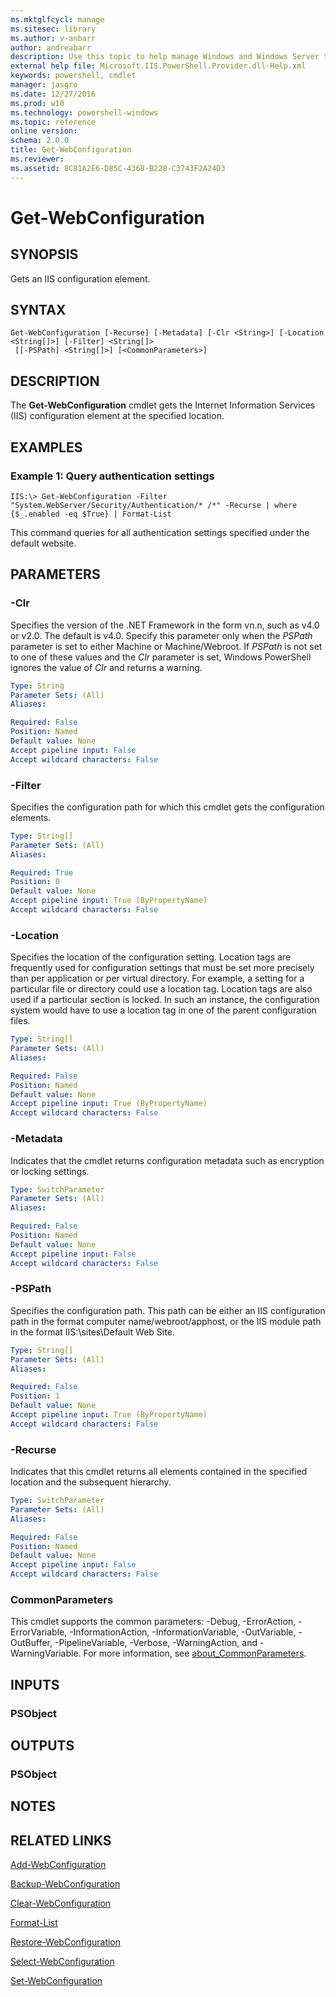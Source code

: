 ```yaml
---
ms.mktglfcycl: manage
ms.sitesec: library
ms.author: v-anbarr
author: andreabarr
description: Use this topic to help manage Windows and Windows Server technologies with Windows PowerShell.
external help file: Microsoft.IIS.PowerShell.Provider.dll-Help.xml
keywords: powershell, cmdlet
manager: jasgro
ms.date: 12/27/2016
ms.prod: w10
ms.technology: powershell-windows
ms.topic: reference
online version: 
schema: 2.0.0
title: Get-WebConfiguration
ms.reviewer:
ms.assetid: 8C81A2E6-D85C-4368-B228-C3743F2A24D3
---
```


# Get-WebConfiguration

## SYNOPSIS
Gets an IIS configuration element.

## SYNTAX

```
Get-WebConfiguration [-Recurse] [-Metadata] [-Clr <String>] [-Location <String[]>] [-Filter] <String[]>
 [[-PSPath] <String[]>] [<CommonParameters>]
```

## DESCRIPTION
The **Get-WebConfiguration** cmdlet gets the Internet Information Services (IIS) configuration element at the specified location.

## EXAMPLES

### Example 1: Query authentication settings
```
IIS:\> Get-WebConfiguration -Filter "System.WebServer/Security/Authentication/* /*" -Recurse | where {$_.enabled -eq $True} | Format-List
```

This command queries for all authentication settings specified under the default website.

## PARAMETERS

### -Clr
Specifies the version of the .NET Framework in the form vn.n, such as v4.0 or v2.0.
The default is v4.0.
Specify this parameter only when the *PSPath* parameter is set to either Machine or Machine/Webroot.
If *PSPath* is not set to one of these values and the *Clr* parameter is set, Windows PowerShell ignores the value of *Clr* and returns a warning.

```yaml
Type: String
Parameter Sets: (All)
Aliases: 

Required: False
Position: Named
Default value: None
Accept pipeline input: False
Accept wildcard characters: False
```

### -Filter
Specifies the configuration path for which this cmdlet gets the configuration elements.

```yaml
Type: String[]
Parameter Sets: (All)
Aliases: 

Required: True
Position: 0
Default value: None
Accept pipeline input: True (ByPropertyName)
Accept wildcard characters: False
```

### -Location
Specifies the location of the configuration setting.
Location tags are frequently used for configuration settings that must be set more precisely than per application or per virtual directory.
For example, a setting for a particular file or directory could use a location tag.
Location tags are also used if a particular section is locked.
In such an instance, the configuration system would have to use a location tag in one of the parent configuration files.

```yaml
Type: String[]
Parameter Sets: (All)
Aliases: 

Required: False
Position: Named
Default value: None
Accept pipeline input: True (ByPropertyName)
Accept wildcard characters: False
```

### -Metadata
Indicates that the cmdlet returns configuration metadata such as encryption or locking settings.

```yaml
Type: SwitchParameter
Parameter Sets: (All)
Aliases: 

Required: False
Position: Named
Default value: None
Accept pipeline input: False
Accept wildcard characters: False
```

### -PSPath
Specifies the configuration path.
This path can be either an IIS configuration path in the format computer name/webroot/apphost, or the IIS module path in the format IIS:\sites\Default Web Site.

```yaml
Type: String[]
Parameter Sets: (All)
Aliases: 

Required: False
Position: 1
Default value: None
Accept pipeline input: True (ByPropertyName)
Accept wildcard characters: False
```

### -Recurse
Indicates that this cmdlet returns all elements contained in the specified location and the subsequent hierarchy.

```yaml
Type: SwitchParameter
Parameter Sets: (All)
Aliases: 

Required: False
Position: Named
Default value: None
Accept pipeline input: False
Accept wildcard characters: False
```

### CommonParameters
This cmdlet supports the common parameters: -Debug, -ErrorAction, -ErrorVariable, -InformationAction, -InformationVariable, -OutVariable, -OutBuffer, -PipelineVariable, -Verbose, -WarningAction, and -WarningVariable. For more information, see [about_CommonParameters](http://go.microsoft.com/fwlink/?LinkID=113216).

## INPUTS

### PSObject

## OUTPUTS

### PSObject

## NOTES

## RELATED LINKS

[Add-WebConfiguration](./Add-WebConfiguration.md)

[Backup-WebConfiguration](./Backup-WebConfiguration.md)

[Clear-WebConfiguration](./Clear-WebConfiguration.md)

[Format-List](http://go.microsoft.com/fwlink/p/?LinkId=113302)

[Restore-WebConfiguration](./Restore-WebConfiguration.md)

[Select-WebConfiguration](./Select-WebConfiguration.md)

[Set-WebConfiguration](./Set-WebConfiguration.md)

